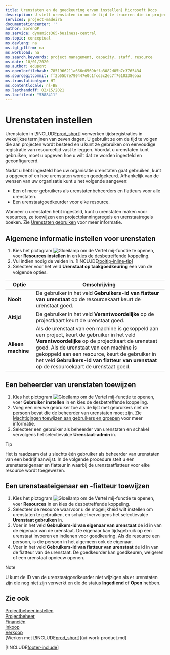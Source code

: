 ```yaml
---
title: Urenstaten en de goedkeuring ervan instellen| Microsoft Docs
description: U stelt urenstaten in om de tijd te traceren die in projecten en resources wordt gebruikt, wat u helpt bij projectbeheer, personeelsbezetting en capaciteit
services: project-madeira
documentationcenter: ''
author: SorenGP
ms.service: dynamics365-business-central
ms.topic: conceptual
ms.devlang: na
ms.tgt_pltfrm: na
ms.workload: na
ms.search.keywords: project management, capacity, staff, resource
ms.date: 10/01/2020
ms.author: edupont
ms.openlocfilehash: 7851966211a666e6569bffa3082d05b7c3765434
ms.sourcegitcommit: ff2b55b7e790447e0c1fcd5c2ec7f7610338ebaa
ms.translationtype: HT
ms.contentlocale: nl-BE
ms.lasthandoff: 02/15/2021
ms.locfileid: "5388411"
---
```

# <a name="set-up-time-sheets"></a>Urenstaten instellen
Urenstaten in [!INCLUDE[prod_short](includes/prod_short.md)] verwerken tijdsregistraties in wekelijkse termijnen van zeven dagen. U gebruikt ze om de tijd te volgen die aan projecten wordt besteed en u kunt ze gebruiken om eenvoudige registratie van resourcetijd vast te leggen. Voordat u urenstaten kunt gebruiken, moet u opgeven hoe u wilt dat ze worden ingesteld en geconfigureerd.

Nadat u hebt ingesteld hoe uw organisatie urenstaten gaat gebruiken, kunt u opgeven of en hoe urenstaten worden goedgekeurd. Afhankelijk van de wensen van uw organisatie kunt u het volgende aangeven:

* Een of meer gebruikers als urenstatenbeheerders en fiatteurs voor alle urenstaten.
* Een urenstaatgoedkeurder voor elke resource.

Wanneer u urenstaten hebt ingesteld, kunt u urenstaten maken voor resources, ze toewijzen een projectplanningsregels en urenstaatregels boeken. Zie [Urenstaten gebruiken](projects-how-use-time-sheets.md) voor meer informatie.

## <a name="to-set-up-general-information-for-time-sheets"></a>Algemene informatie instellen voor urenstaten
1. Kies het pictogram ![Gloeilamp om de Vertel mij-functie te openen](media/ui-search/search_small.png "Vertel me wat u wilt doen"), voer **Resources instellen** in en kies de desbetreffende koppeling.  
2. Vul indien nodig de velden in. [!INCLUDE[tooltip-inline-tip](includes/tooltip-inline-tip_md.md)]
3. Selecteer voor het veld **Urenstaat op taakgoedkeuring** een van de volgende opties.

| Optie | Omschrijving |
| --- | --- |
| **Nooit** |De gebruiker in het veld **Gebruikers-id van fiatteur van urenstaat** op de resourcekaart keurt de urenstaat goed. |
| **Altijd** |De gebruiker in het veld **Verantwoordelijke** op de projectkaart keurt de urenstaat goed. |
| **Alleen machine** |Als de urenstaat van een machine is gekoppeld aan een project, keurt de gebruiker in het veld **Verantwoordelijke** op de projectkaart de urenstaat goed. Als de urenstaat van een machine is gekoppeld aan een resource, keurt de gebruiker in het veld **Gebruikers-id van fiatteur van urenstaat** op de resourcekaart de urenstaat goed. |

## <a name="to-assign-a-time-sheet-administrator"></a>Een beheerder van urenstaten toewijzen
1. Kies het pictogram ![Gloeilamp om de Vertel mij-functie te openen](media/ui-search/search_small.png "Vertel me wat u wilt doen"), voer **Gebruiker instellen** in en kies de desbetreffende koppeling.  
2. Voeg een nieuwe gebruiker toe als de lijst met gebruikers niet de persoon bevat die de beheerder van urenstaten moet zijn. Zie [Machtigingen toewijzen aan gebruikers en groepen](ui-define-granular-permissions.md) voor meer informatie.
3. Selecteer een gebruiker als beheerder van urenstaten en schakel vervolgens het selectievakje **Urenstaat-admin** in.  

> [!TIP]  
>   Het is raadzaam dat u slechts één gebruiker als beheerder van urenstaten van een bedrijf aanwijst. In de volgende procedure stelt u een urenstaateigenaar en fiatteur in waarbij de urenstaatfiatteur voor elke resource wordt toegewezen.  

## <a name="to-assign-a-time-sheets-owner-and-approver"></a>Een urenstaateigenaar en -fiatteur toewijzen
1. Kies het pictogram ![Gloeilamp om de Vertel mij-functie te openen](media/ui-search/search_small.png "Vertel me wat u wilt doen"), voer **Resources** in en kies de desbetreffende koppeling.
2. Selecteer de resource waarvoor u de mogelijkheid wilt instellen om urenstaten te gebruiken, en schakel vervolgens het selectievakje **Urenstaat gebruiken** in.  
3. Voer in het veld **Gebruikers-id van eigenaar van urenstaat** de id in van de eigenaar van de urenstaat. De eigenaar kan tijdsgebruik op een urenstaat invoeren en indienen voor goedkeuring. Als de resource een persoon, is die persoon in het algemeen ook de eigenaar.  
4. Voer in het veld **Gebruikers-id van fiatteur van urenstaat** de id in van de fiatteur van de urenstaat. De goedkeurder kan goedkeuren, weigeren of een urenstaat opnieuw openen.  

> [!NOTE]  
>   U kunt de ID van de urenstaatgoedkeurder niet wijzigen als er urenstaten zijn die nog niet zijn verwerkt en die de status **Ingediend** of **Open** hebben.

## <a name="see-also"></a>Zie ook
[Projectbeheer instellen](projects-setup-projects.md)  
[Projectbeheer](projects-manage-projects.md)  
[Financiën](finance.md)  
[Inkoop](purchasing-manage-purchasing.md)         
[Verkoop](sales-manage-sales.md)      
[Werken met [!INCLUDE[prod_short](includes/prod_short.md)]](ui-work-product.md)  


[!INCLUDE[footer-include](includes/footer-banner.md)]